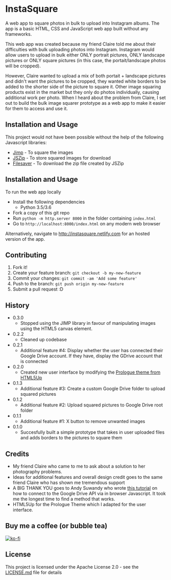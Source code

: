 # InstaSquare

A web app to square photos in bulk to upload into Instagram albums. The app is a basic HTML, CSS and JavaScript web app built without any frameworks.

This web app was created because my friend Claire told me about their difficulties with bulk uploading photos into Instagram. Instagram would allow users to upload in bulk either ONLY portrait pictures, ONLY landscape pictures or ONLY square pictures (in this case, the portait/landscape photos will be cropped). 

However, Claire wanted to upload a mix of both portait + landscape pictures and didn't want the pictures to be cropped, they wanted white borders to be added to the shorter side of the picture to square it. Other image squaring products exist in the market but they only do photos individually, causing additional work per photo. When I heard about the problem from Claire, I set out to build the bulk image squarer prototype as a web app to make it easier for them to access and use it.

## Installation and Usage

This project would not have been possible without the help of the following Javascript libraries:
* [Jimp](https://github.com/oliver-moran/jimp) - To square the images
* [JSZip](https://stuk.github.io/jszip/) - To store squared images for download
* [Filesaver](https://github.com/eligrey/FileSaver.js/) - To download the zip file created by JSZip

## Installation and Usage

To run the web app locally
* Install the following dependencies
    * Python 3.5/3.6
* Fork a copy of this git repo
* Run `python -m http.server 8000` in the folder containing `index.html`
* Go to `http://localhost:8000/index.html` on any modern web browser

Alternatively, navigate to http://instasquare.netlify.com for an hosted version of the app.

## Contributing

1. Fork it!
2. Create your feature branch: `git checkout -b my-new-feature`
3. Commit your changes: `git commit -am 'Add some feature'`
4. Push to the branch: `git push origin my-new-feature`
5. Submit a pull request :D


## History
* 0.3.0
    * Stopped using the JIMP library in favour of manipulating images using the HTML5 canvas element.
* 0.2.2
    * Cleaned up codebase
* 0.2.1
    * Additional feature #4: Display whether the user has connected their Google Drive account. If they have, display the GDrive account that is connected
* 0.2.0
    * Created new user interface by modifying the [Prologue theme from HTML5Up](https://html5up.net/prologue)
* 0.1.3
    * Additional feature #3: Create a custom Google Drive folder to upload squared pictures 
* 0.1.2
    * Additional feature #2: Upload squared pictures to Google Drive root folder
* 0.1.1
    * Additional feature #1: X button to remove unwanted images
* 0.1.0
    * Succesfully built a simple prototype that takes in user uploaded files and adds borders to the pictures to square them


## Credits

* My friend Claire who came to me to ask about a solution to her photography problems.
* Ideas for additional features and overall design credit goes to the same friend Claire who has shown me tremendous support
* A BIG THANK YOU goes to Andy Suwandy who wrote [this tutorial](http://bytutorial.com/tutorials/google-api/introduction-to-google-drive-api-using-javascript) on how to connect to the Google Drive API via in browser Javascript. It took me the longest time to find a method that works.
* HTML5Up for the Prologue Theme which I adapted for the user interface.

## Buy me a coffee (or bubble tea)
[![ko-fi](https://www.ko-fi.com/img/githubbutton_sm.svg)](https://ko-fi.com/patrickchong)


## License

This project is licensed under the Apache License 2.0 - see the [LICENSE.md](LICENSE.md) file for details